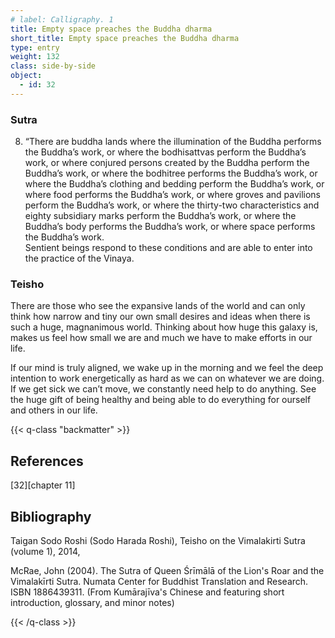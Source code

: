 ```yaml
---
# label: Calligraphy. 1
title: Empty space preaches the Buddha dharma
short_title: Empty space preaches the Buddha dharma
type: entry
weight: 132
class: side-by-side
object:
  - id: 32
---
```


### Sutra
8. “There are buddha lands where the illumination of the Buddha performs the Buddha’s work, or where the bodhisattvas perform the Buddha’s work, or where conjured persons created by the Buddha perform the Buddha’s work, or where the bodhitree performs the Buddha’s work, or where the Buddha’s clothing and bedding perform the Buddha’s work, or where food performs the Buddha’s work, or where groves and pavilions perform the Buddha’s work, or where the thirty-two characteristics and eighty subsidiary marks perform the Buddha’s work, or where the Buddha’s body performs the Buddha’s work, or where space performs the Buddha’s work.  
Sentient beings respond to these conditions and are able to enter into the practice of the Vinaya. 

### Teisho

There are those who see the expansive lands of the world and can only think how narrow and tiny our own small desires and ideas when there is such a huge, magnanimous world. Thinking about how huge this galaxy is, makes us feel how small we are and much we have to make efforts in our life. 

If our mind is truly aligned, we wake up in the morning and we feel the deep intention to work energetically as hard as we can on whatever we are doing. If we get sick we can’t move, we constantly need help to do anything. See the huge gift of being healthy and being able to do everything for ourself and others in our life. 

{{< q-class "backmatter" >}}

## References
[32][chapter 11] 

## Bibliography

Taigan Sodo Roshi (Sodo Harada Roshi), Teisho on the Vimalakirti Sutra (volume 1), 2014, 

McRae, John (2004). The Sutra of Queen Śrīmālā of the Lion's Roar and the Vimalakīrti Sutra. Numata Center for Buddhist Translation and Research. ISBN 1886439311. (From Kumārajīva's Chinese and featuring short introduction, glossary, and minor notes)

{{< /q-class >}}
